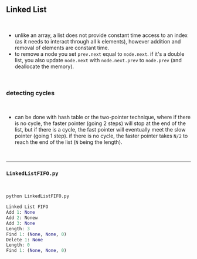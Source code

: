 ## Linked List

<br>

* unlike an array, a list does not provide constant time access to an index (as it needs to interact through all k elements), however addition and removal of elements are constant time.
* to remove a node you set `prev.next` equal to `node.next`. if it's a double list, you also update `node.next` with `node.next.prev` to `node.prev` (and deallocate the memory).

<br>

### detecting cycles

<br>

* can be done with hash table or the two-pointer technique, where if there is no cycle, the faster pointer (going 2 steps) will stop at the end of the list, but if there is a cycle, the fast pointer will eventually meet the slow pointer (going 1 step). if there is no cycle, the faster pointer takes `N/2` to reach the end of the list (`N` being the length).

<br>

----

### `LinkedListFIFO.py`

<br>

```python
python LinkedListFIFO.py

Linked List FIFO
Add 1: None
Add 2: Nonew
Add 3: None
Length: 3
Find 1: (None, None, 0)
Delete 1: None
Length: 0
Find 1: (None, None, 0)
```

<br>
